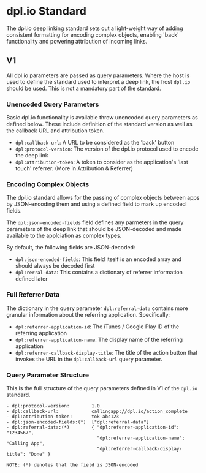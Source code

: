 # dpl.io Standard

The dpl.io deep linking standard sets out a light-weight way of adding consistent formatting for encoding complex objects, enabling 'back' functionality and powering attribution of incoming links.

## V1

All dpl.io parameters are passed as query parameters. Where the host is used to define the standard used to interpret a deep link, the host `dpl.io` should be used. This is not a mandatory part of the standard.

### Unencoded Query Parameters
Basic dpl.io functionality is available throw unencoded query parameters as defined below. These include definition of the standard version as well as the callback URL and attribution token.

- `dpl:callback-url`: A URL to be considered as the 'back' button
- `dpl:protocol-version`: The version of the dpl.io protocol used to encode the deep link
- `dpl:attribution-token`: A token to consider as the application's 'last touch' referrer. (More in Attribution & Referrer)

### Encoding Complex Objects
The dpl.io standard allows for the passing of complex objects between apps by JSON-encoding them and using a defined field to mark up encoded fields.

The `dpl:json-encoded-fields` field defines any parmeters in the query parameters of the deep link that should be JSON-decoded and made available to the applciation as complex types.

By default, the following fields are JSON-decoded:
- `dpl:json-encoded-fields`: This field itself is an encoded array and should always be decoded first
- `dpl:rerral-data`: This contains a dictionary of referrer information defined later

### Full Referrer Data
The dictionary in the query parameter `dpl:referral-data` contains more granular information about the referring application. Specifically:
- `dpl:referrer-application-id`: The iTunes / Google Play ID of the referring application
- `dpl:referrer-application-name`: The display name of the referring application
- `dpl:referrer-callback-display-title`: The title of the action button that invokes the URL in the `dpl:callback-url` query parameter.

### Query Parameter Structure
This is the full structure of the query parameters defined in V1 of the `dpl.io` standard.

```
- dpl:protocol-version:        1.0
- dpl:callback-url:            callingapp://dpl.io/action_complete
- dpl:attribution-token:       tok-abc123
- dpl:json-encoded-fields:(*)  ["dpl:referral-data"]
- dpl:referral-data:(*)        { "dpl:referrer-application-id":         "1234567",
                                 "dpl:referrer-application-name":       "Calling App",
                                 "dpl:referrer-callback-display-title": "Done" }

NOTE: (*) denotes that the field is JSON-encoded
```
